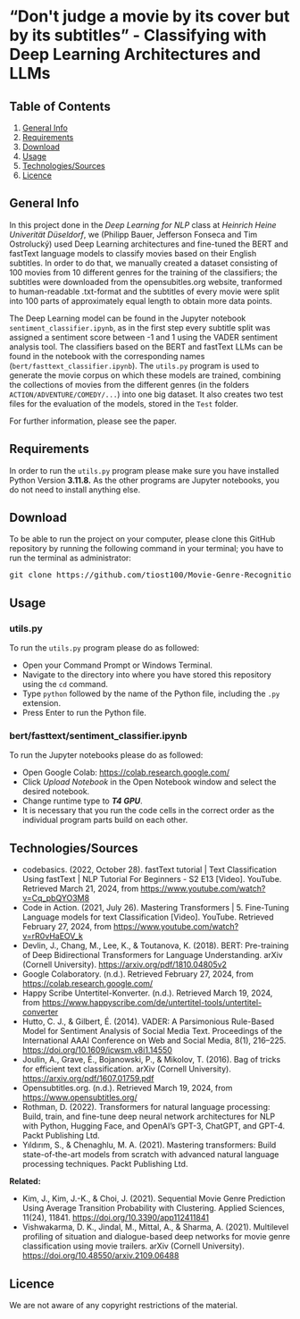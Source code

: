 # “Don't judge a movie by its cover but by its subtitles” - Classifying with Deep Learning Architectures and LLMs


## Table of Contents
1. [General Info](#general-info)
2. [Requirements](#requirements)
3. [Download](#download)
4. [Usage](#usage)
5. [Technologies/Sources](#technologiessources)
6. [Licence](#licence)

## General Info
In this project done in the *Deep Learning for NLP* class at *Heinrich Heine Univerität Düseldorf*, we (Philipp Bauer, Jefferson Fonseca and Tim Ostrolucký) used Deep Learning architectures and fine-tuned the BERT and fastText language models to classify movies based on their English subtitles. In order to do that, we manually created a dataset consisting of 100 movies from 10 different genres for the training of the classifiers; the subtitles were downloaded from the opensubitles.org website, tranformed to human-readable .txt-format and the subtitles of every movie were split into 100 parts of approximately equal length to obtain more data points.

The Deep Learning model can be found in the Jupyter notebook `sentiment_classifier.ipynb`, as in the first step every subtitle split was assigned a sentiment score between -1 and 1 using the VADER sentiment analysis tool. The classifiers based on the BERT and fastText LLMs can be found in the notebook with the corresponding names (`bert/fasttext_classifier.ipynb`). The `utils.py` program is used to generate the movie corpus on which these models are trained, combining the collections of movies from the different genres (in the folders `ACTION/ADVENTURE/COMEDY/...`) into one big dataset. It also creates two test files for the evaluation of the models, stored in the `Test` folder.

For further information, please see the paper.

## Requirements
In order to run the `utils.py` program please make sure you have installed Python Version **3.11.8.** As the other programs are Jupyter notebooks, you do not need to install anything else.

## Download
To be able to run the project on your computer, please clone this GitHub repository by running the following command in your terminal; you have to run the terminal as administrator:
<pre>git clone https://github.com/tiost100/Movie-Genre-Recognition</pre>

## Usage
### utils.py
To run the `utils.py` program please do as followed:
* Open your Command Prompt or Windows Terminal.
* Navigate to the directory into where you have stored this repository using the `cd` command.
* Type `python` followed by the name of the Python file, including the `.py` extension.
* Press Enter to run the Python file.

### bert/fasttext/sentiment_classifier.ipynb
To run the Jupyter notebooks please do as followed: 
* Open Google Colab: https://colab.research.google.com/
* Click *Upload Notebook* in the Open Notebook window and select the desired notebook.
* Change runtime type to ***T4 GPU***.
* It is necessary that you run the code cells in the correct order as the individual program parts build on each other. 

## Technologies/Sources
- codebasics. (2022, October 28). fastText tutorial | Text Classification Using fastText | NLP Tutorial For Beginners - S2 E13 [Video]. YouTube. Retrieved March 21, 2024, from https://www.youtube.com/watch?v=Cq_pbQYO3M8
- Code in Action. (2021, July 26). Mastering Transformers | 5. Fine-Tuning Language models for text Classification [Video]. YouTube. Retrieved February 27, 2024, from https://www.youtube.com/watch?v=rR0vHaEOV_k
- Devlin, J., Chang, M., Lee, K., & Toutanova, K. (2018). BERT: Pre-training of Deep Bidirectional Transformers for Language Understanding. arXiv (Cornell University). https://arxiv.org/pdf/1810.04805v2
- Google Colaboratory. (n.d.). Retrieved February 27, 2024, from https://colab.research.google.com/
- Happy Scribe Untertitel-Konverter. (n.d.). Retrieved March 19, 2024, from https://www.happyscribe.com/de/untertitel-tools/untertitel-converter
- Hutto, C. J., & Gilbert, É. (2014). VADER: A Parsimonious Rule-Based Model for Sentiment Analysis of Social Media Text. Proceedings of the International AAAI Conference on Web and Social Media, 8(1), 216–225. https://doi.org/10.1609/icwsm.v8i1.14550
- Joulin, A., Grave, É., Bojanowski, P., & Mikolov, T. (2016). Bag of tricks for efficient text classification. arXiv (Cornell University). https://arxiv.org/pdf/1607.01759.pdf
- Opensubtitles.org. (n.d.). Retrieved March 19, 2024, from https://www.opensubtitles.org/
- Rothman, D. (2022). Transformers for natural language processing: Build, train, and fine-tune deep neural network architectures for NLP with Python, Hugging Face, and OpenAI’s GPT-3, ChatGPT, and GPT-4. Packt Publishing Ltd.
- Yıldırım, S., & Chenaghlu, M. A. (2021). Mastering transformers: Build state-of-the-art models from scratch with advanced natural language processing techniques. Packt Publishing Ltd.

**Related:**
- Kim, J., Kim, J.-K., & Choi, J. (2021). Sequential Movie Genre Prediction Using Average Transition Probability with Clustering. Applied Sciences, 11(24), 11841. https://doi.org/10.3390/app112411841
- Vishwakarma, D. K., Jindal, M., Mittal, A., & Sharma, A. (2021). Multilevel profiling of situation and dialogue-based deep networks for movie genre classification using movie trailers. arXiv (Cornell University). https://doi.org/10.48550/arxiv.2109.06488

## Licence
We are not aware of any copyright restrictions of the material.
